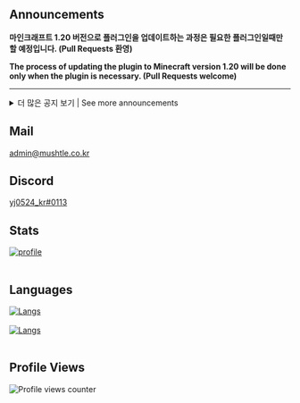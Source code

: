 ## Announcements
**마인크래프트 1.20 버전으로 플러그인을 업데이트하는 과정은 필요한 플러그인일때만 할 예정입니다. (Pull Requests 환영)**

**The process of updating the plugin to Minecraft version 1.20 will be done only when the plugin is necessary. (Pull Requests welcome)**

---

<details>
<summary>더 많은 공지 보기 | See more announcements</summary>

---

모든 라이선스 없는 리포지토리는 MIT 라이선스라고 보시면 됩니다.

Think of all unlicensed repositories as MIT-licensed.

---

나의 버전 표기법 : Major.Minor.Patch.Hotfix

My version notation : Major.Minor.Patch.Hotfix

---

</details>

## Mail
[admin@mushtle.co.kr](mailto://admin@mushtle.co.kr)

## Discord
[yj0524_kr#0113](https://discord.com/users/740016886204334141)

## Stats
[![profile](https://github-readme-stats-sigma-five.vercel.app/api?username=yj0524&show_icons=true&theme=tokyonight)]()<br><br>

## Languages
[![Langs](https://github-readme-stats-sigma-five.vercel.app/api/top-langs/?username=yj0524&layout=compact&hide=css,xml&theme=tokyonight)]()<br><br>
[![Langs](https://github-readme-stats-sigma-five.vercel.app/api/top-langs/?username=yj0524&langs_count=8,show_icons=true&theme=tokyonight)]()<br><br>

## Profile Views
![Profile views counter](https://komarev.com/ghpvc/?username=yj0524&&style=flat-square)

